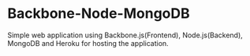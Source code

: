 Backbone-Node-MongoDB
=====================

Simple web application using Backbone.js(Frontend), Node.js(Backend), MongoDB and Heroku for hosting the application.
